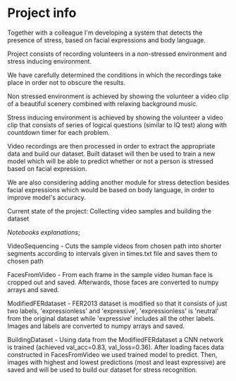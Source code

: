 # Project info
Together with a colleague I'm developing a system that detects the presence of stress, based on facial expressions and body language.

Project consists of recording volunteers in a non-stressed environment and stress inducing environment.

We have carefully determined the conditions in which the recordings take place in order not to obscure the results.

Non stressed environment is achieved by showing the volunteer a video clip of a beautiful scenery combined with relaxing background music.

Stress inducing environment is achieved by showing the volunteer a video clip that consists of series of logical questions (similar to IQ test) along with countdown timer for each problem.


Video recordings are then processed in order to extract the appropriate data and build our dataset. Built dataset will then be used to train a new model which will be able to predict whether or not a person is stressed based on facial expression.

We are also considering adding another module for stress detection besides facial expressions which would be based on body language, in order to improve model's accuracy.

Current state of the project: Collecting video samples and building the dataset

*Notebooks explanations*;

VideoSequencing - Cuts the sample videos from chosen path into shorter segments according to intervals given in times.txt file and saves them to chosen path

FacesFromVideo - From each frame in the sample video human face is cropped out and saved. Afterwards, those faces are converted to numpy arrays and saved.

ModifiedFERdataset - FER2013 dataset is modified so that it consists of just two labels, 'expressionless' and 'expressive', 'expressionless' is 'neutral' from the original dataset while 'expressive' includes all the other labels. Images and labels are converted to numpy arrays and saved.

BuildingDataset - Using data from the ModifiedFERdataset a CNN network is trained (achieved val_acc=0.83, val_loss=0.36). After loading faces data constructed in FacesFromVideo we used trained model to predict. Then, images with highest and lowest predictions (most and least expressive) are saved and will be used to build our dataset for stress recognition.

